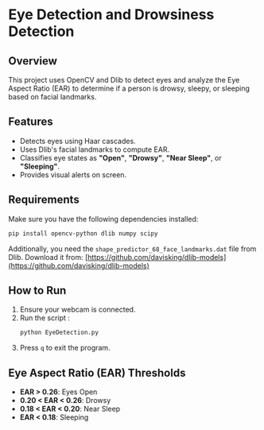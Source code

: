# Eye Detection and Drowsiness Detection

## Overview
This project uses OpenCV and Dlib to detect eyes and analyze the Eye Aspect Ratio (EAR) to determine if a person is drowsy, sleepy, or sleeping based on facial landmarks.

## Features
- Detects eyes using Haar cascades.
- Uses Dlib's facial landmarks to compute EAR.
- Classifies eye states as **"Open"**, **"Drowsy"**, **"Near Sleep"**, or **"Sleeping"**.
- Provides visual alerts on screen.

## Requirements
Make sure you have the following dependencies installed:
```bash
pip install opencv-python dlib numpy scipy
```
Additionally, you need the `shape_predictor_68_face_landmarks.dat` file from Dlib. Download it from:
[https://github.com/davisking/dlib-models](https://github.com/davisking/dlib-models)

## How to Run
1. Ensure your webcam is connected.
2. Run the script :
   ```bash
   python EyeDetection.py
   ```
3. Press `q` to exit the program.

## Eye Aspect Ratio (EAR) Thresholds
- **EAR > 0.26**: Eyes Open
- **0.20 < EAR < 0.26**: Drowsy
- **0.18 < EAR < 0.20**: Near Sleep
- **EAR < 0.18**: Sleeping
